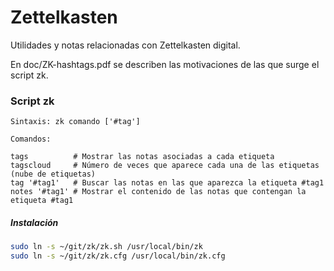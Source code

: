 # Zettelkasten

Utilidades y notas relacionadas con Zettelkasten digital.

En doc/ZK-hashtags.pdf se describen las motivaciones de las que surge el script zk.


### Script zk

```
Sintaxis: zk comando ['#tag']

Comandos:

tags          # Mostrar las notas asociadas a cada etiqueta
tagscloud     # Número de veces que aparece cada una de las etiquetas (nube de etiquetas)
tag '#tag1'   # Buscar las notas en las que aparezca la etiqueta #tag1
notes '#tag1' # Mostrar el contenido de las notas que contengan la etiqueta #tag1
```

##### Instalación

```bash
sudo ln -s ~/git/zk/zk.sh /usr/local/bin/zk
sudo ln -s ~/git/zk/zk.cfg /usr/local/bin/zk.cfg
```
